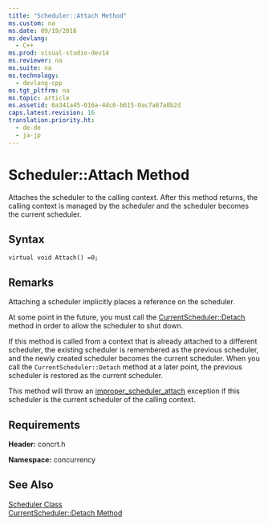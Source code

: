 ```yaml
---
title: "Scheduler::Attach Method"
ms.custom: na
ms.date: 09/19/2016
ms.devlang: 
  - C++
ms.prod: visual-studio-dev14
ms.reviewer: na
ms.suite: na
ms.technology: 
  - devlang-cpp
ms.tgt_pltfrm: na
ms.topic: article
ms.assetid: 6a341a45-016a-4dc6-b615-0ac7a67a8b2d
caps.latest.revision: 16
translation.priority.ht: 
  - de-de
  - ja-jp
---
```

# Scheduler::Attach Method
Attaches the scheduler to the calling context. After this method returns, the calling context is managed by the scheduler and the scheduler becomes the current scheduler.  
  
## Syntax  
  
```  
virtual void Attach() =0;  
```  
  
## Remarks  
 Attaching a scheduler implicitly places a reference on the scheduler.  
  
 At some point in the future, you must call the [CurrentScheduler::Detach](../vs140/CurrentScheduler--Detach-Method.md) method in order to allow the scheduler to shut down.  
  
 If this method is called from a context that is already attached to a different scheduler, the existing scheduler is remembered as the previous scheduler, and the newly created scheduler becomes the current scheduler. When you call the `CurrentScheduler::Detach` method at a later point, the previous scheduler is restored as the current scheduler.  
  
 This method will throw an [improper_scheduler_attach](../vs140/improper_scheduler_attach-Class.md) exception if this scheduler is the current scheduler of the calling context.  
  
## Requirements  
 **Header:** concrt.h  
  
 **Namespace:** concurrency  
  
## See Also  
 [Scheduler Class](../vs140/Scheduler-Class.md)   
 [CurrentScheduler::Detach Method](../vs140/CurrentScheduler--Detach-Method.md)